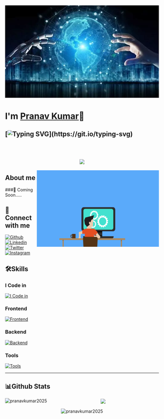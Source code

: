 ![logo](https://github.com/Pranavkumar2025/Pranavkumar2025/blob/main/234284-artificial-intelligence.webp)
# I'm [Pranav Kumar](https://github.com/Pranavkumar2025)👋

## [![Typing SVG](https://readme-typing-svg.demolab.com?font=Fira+Code&pause=1000&width=435&lines=I'm+Full+Stack+Web+Developer;)](https://git.io/typing-svg)
<br>


<h2 align="center">
<img src="https://komarev.com/ghpvc/?username=pranavkumar2025&label=Profile%20views&color=0e75b6&style=flat" align="center" />
</h2>
<img align="right" height="250" width="400"  alt="GIF" src="https://github.com/Pranavkumar2025/Pranavkumar2025/blob/main/OyGx.gif"/>

## About me
###🎯 Coming Soon.....
<br>

## 🚀 Connect with me
[![Github](https://skillicons.dev/icons?i=github)](https://github.com/Pranavkumar2025)
[![Linkedin](https://skillicons.dev/icons?i=linkedin)](https://www.linkedin.com/in/pranav-kumar-a01887257/)
[![Twitter](https://skillicons.dev/icons?i=twitter)](https://twitter.com/@pranav_kumar019)
[![Instagram](https://skillicons.dev/icons?i=instagram)](https://instagram.com/pranav731)


## 🛠️Skills
### I Code in

[![I Code in](https://skillicons.dev/icons?i=c,python,js)](https://github.com/Pranavkumar2025)

<!-- ### Web Development
[![Frontend](https://skillicons.dev/icons?i=html,css,js,nodejs,express,mongo)]() -->

### Frontend
[![Frontend](https://skillicons.dev/icons?i=html,css,js)](https://github.com/Pranavkumar2025)

### Backend
[![Backend](https://skillicons.dev/icons?i=nodejs,express,mongo)](https://github.com/Pranavkumar2025)

### Tools
[![Tools](https://skillicons.dev/icons?i=git,github,vscode)](https://github.com/Pranavkumar2025)

<hr>

## 📊Github Stats

<p align="center">
<img align="left" src="https://github-readme-stats.vercel.app/api/top-langs?username=pranavkumar2025&theme=radical&hide_border=false&include_all_commits=true&count_private=true&layout=compact"" alt="pranavkumar2025" /></p>

<p align="center">
<img align="center" src="https://github-readme-stats.vercel.app/api?username=pranavkumar2025&theme=radical&hide_border=false&include_all_commits=true&count_private=true"/>
</p>

<p align="center">
<img align="center" src="https://github-readme-streak-stats.herokuapp.com/?user=pranavkumar2025&theme=radical&hide_border=false" alt="pranavkumar2025">
</p>
